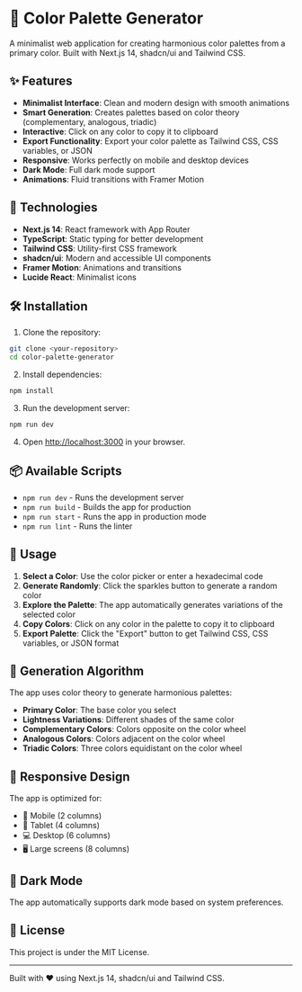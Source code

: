 # 🎨 Color Palette Generator

A minimalist web application for creating harmonious color palettes from a primary color. Built with Next.js 14, shadcn/ui and Tailwind CSS.

## ✨ Features

- **Minimalist Interface**: Clean and modern design with smooth animations
- **Smart Generation**: Creates palettes based on color theory (complementary, analogous, triadic)
- **Interactive**: Click on any color to copy it to clipboard
- **Export Functionality**: Export your color palette as Tailwind CSS, CSS variables, or JSON
- **Responsive**: Works perfectly on mobile and desktop devices
- **Dark Mode**: Full dark mode support
- **Animations**: Fluid transitions with Framer Motion

## 🚀 Technologies

- **Next.js 14**: React framework with App Router
- **TypeScript**: Static typing for better development
- **Tailwind CSS**: Utility-first CSS framework
- **shadcn/ui**: Modern and accessible UI components
- **Framer Motion**: Animations and transitions
- **Lucide React**: Minimalist icons

## 🛠️ Installation

1. Clone the repository:

```bash
git clone <your-repository>
cd color-palette-generator
```

2. Install dependencies:

```bash
npm install
```

3. Run the development server:

```bash
npm run dev
```

4. Open [http://localhost:3000](http://localhost:3000) in your browser.

## 📦 Available Scripts

- `npm run dev` - Runs the development server
- `npm run build` - Builds the app for production
- `npm run start` - Runs the app in production mode
- `npm run lint` - Runs the linter

## 🎯 Usage

1. **Select a Color**: Use the color picker or enter a hexadecimal code
2. **Generate Randomly**: Click the sparkles button to generate a random color
3. **Explore the Palette**: The app automatically generates variations of the selected color
4. **Copy Colors**: Click on any color in the palette to copy it to clipboard
5. **Export Palette**: Click the "Export" button to get Tailwind CSS, CSS variables, or JSON format

## 🎨 Generation Algorithm

The app uses color theory to generate harmonious palettes:

- **Primary Color**: The base color you select
- **Lightness Variations**: Different shades of the same color
- **Complementary Colors**: Colors opposite on the color wheel
- **Analogous Colors**: Colors adjacent on the color wheel
- **Triadic Colors**: Three colors equidistant on the color wheel

## 📱 Responsive Design

The app is optimized for:

- 📱 Mobile (2 columns)
- 📱 Tablet (4 columns)
- 💻 Desktop (6 columns)
- 🖥️ Large screens (8 columns)

## 🌙 Dark Mode

The app automatically supports dark mode based on system preferences.

## 📄 License

This project is under the MIT License.

---

Built with ❤️ using Next.js 14, shadcn/ui and Tailwind CSS.
